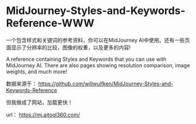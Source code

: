 # MidJourney-Styles-and-Keywords-Reference-WWW
一个包含样式和关键词的参考资料，你可以在MidJourney AI中使用。还有一些页面显示了分辨率的比较，图像的权重，以及更多的内容!

A reference containing Styles and Keywords that you can use with MidJourney AI. There are also pages showing resolution comparison, image weights, and much more!

数据来源于： https://github.com/willwulfken/MidJourney-Styles-and-Keywords-Reference

但我做成了网站，加载更快！

url： https://mj.aitool360.com/
